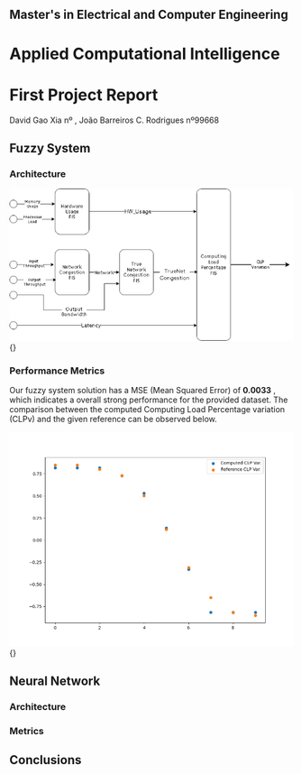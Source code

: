 ## Master's in Electrical and Computer Engineering

# Applied Computational Intelligence

# First Project Report

David Gao Xia nº , João Barreiros C. Rodrigues nº99668

## Fuzzy System

### Architecture

![Fuzzy System Architecture](./images/FuzzyArch.png){}

### Performance Metrics

Our fuzzy system solution has a MSE (Mean Squared Error) of **0.0033** , which indicates a overall strong performance for the provided dataset.
The comparison between the computed Computing Load Percentage variation (CLPv) and the given reference can be observed below.

![Computed CLPv compared to reference CLPv using initial dataset](./images/FuzzyComparison.png){}



## Neural Network

### Architecture

### Metrics

## Conclusions


